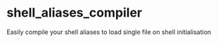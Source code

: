 # shell_aliases_compiler
Easily compile your shell aliases to load single file on shell initialisation
